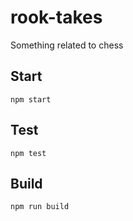 # rook-takes

Something related to chess

## Start

```
npm start
```

## Test

```
npm test
```

## Build

```
npm run build
```